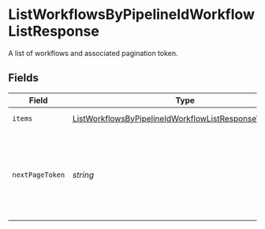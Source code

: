 # ListWorkflowsByPipelineIdWorkflowListResponse

A list of workflows and associated pagination token.


## Fields

| Field                                                                                                                                       | Type                                                                                                                                        | Required                                                                                                                                    | Description                                                                                                                                 |
| ------------------------------------------------------------------------------------------------------------------------------------------- | ------------------------------------------------------------------------------------------------------------------------------------------- | ------------------------------------------------------------------------------------------------------------------------------------------- | ------------------------------------------------------------------------------------------------------------------------------------------- |
| `items`                                                                                                                                     | [ListWorkflowsByPipelineIdWorkflowListResponseWorkflow](../../models/operations/listworkflowsbypipelineidworkflowlistresponseworkflow.md)[] | :heavy_check_mark:                                                                                                                          | A list of workflows.                                                                                                                        |
| `nextPageToken`                                                                                                                             | *string*                                                                                                                                    | :heavy_check_mark:                                                                                                                          | A token to pass as a `page-token` query parameter to return the next page of results.                                                       |